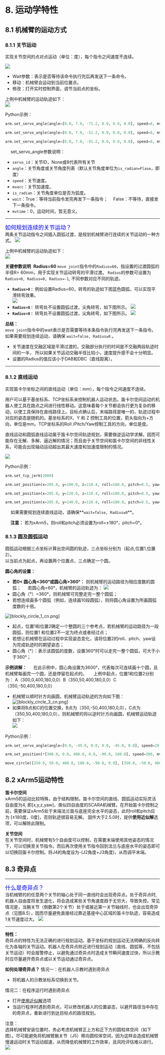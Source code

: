 # 8. 运动学特性

## 8.1 机械臂的运动方式
### 8.1.1 关节运动  
实现关节空间的点对点运动（单位：度），每个指令之间速度不连续。  

![](assets/blockly_joint_1_cn.png)
* Wait参数：表示是否等待该命令执行完后再发送下一条命令。
* 移动：机械臂会运动到当前位置点。
* 修改：打开实时控制界面，调节当前点的坐标。

上例中机械臂的运动轨迹如下：  
![](assets/blockly_joing_2_cn.png)  

Python示例：
~~~python
arm.set_servo_angle(angle=[0.0, 7.0, -71.2, 0.0, 0.0, 0.0], speed=8, mvacc=1145, wait=True)

arm.set_servo_angle(angle=[0.0, 7.0, -51.2, 0.0, 0.0, 0.0], speed=8, mvacc=1145, wait=True)

arm.set_servo_angle(angle=[0.0, 7.0, -91.2, 0.0, 0.0, 0.0], speed=8, mvacc=1145, wait=True)
~~~
&ensp;&ensp; set_servo_angle参数说明：
* `servo_id`：关节ID，None或8代表所有关节
* `angle`：关节角度或关节角度列表（默认关节角度单位为`is_radian=Flase`，即度）
* `speed`：关节速度。
* `mvacc`：关节加速度。
* `is_radian`：关节角度单位是否为弧度。
* `wait`：True：等待当前指令发完再发下一条指令；&ensp;&ensp; False：不等待，直接发下一条指令。
* `mvtime`：0，运动时间，暂无意义。
***
<font color=Blue size=4>如何规划连续的关节运动？</font>  
两条关节运动指令之间插入圆弧过渡，是规划机械臂进行连续的关节运动的一种方式。
![](assets/blockly_joint_3_cn.png) 

上例中机械臂的运动轨迹如下：  
![](assets/blockly_joint_4_cn.png)

**关键参数说明**
 **Radius=60**
`move joint`指令中的`Radius=60`，指设置的过渡圆弧的半径R= 60mm，用于实现关节运动转弯的平滑过渡。
`Radius`的参数可设置为 `Radius>0, Radius=0, Radius=-1`, 不同参数对应不同的轨迹。
* **`Radius>0：`** 例如设置Radius=60，转弯的轨迹如下图蓝色圆弧，可以实现平滑转弯效果。  
![](assets/blockly_joint_5_cn.png)
* **`Radius=0：`** 转弯处不设置圆弧过渡，尖角转弯，如下图所示。
![](assets/blockly_joint_6_cn.png)
* **`Radius<0：`** 转弯处不设置圆弧过渡，尖角转弯，如下图所示。
![](assets/blockly_joint_7_cn.png) 

**总结：**  
`move joint`指令中的wait表示是否需要等待本条指令执行完再发送下一条指令。  
如果需要规划连续运动，请确保 `wait=false, Radius≥0` 。  
* 关节速度在交融区域是平滑过渡的，交融部分执行的时间是不交融两段轨迹时间的一半， 所以如果关节运动交融半径比较小，速度提升感不会十分明显。
* 设置的Radius的值应该小于DAB和DBC（直线距离）。
***
### 8.1.2 直线运动  
实现笛卡尔坐标之间的直线运动（单位：mm），每个指令之间速度不连续。  

用户可以基于基坐标系、TCP坐标系来控制机器人运动状态。笛卡尔空间运动的机器人使工具在路点之间进行线性移动。这意味着每个关节都会执行更为复杂的移动，以使工具保持在直线路径上。目标点确认后，末端路径是唯一的，轨迹过程中对应的姿态是随机的。基坐标系的X、Y 和 Z 控制工具的位置，箭头指向为+方向，单位是mm。TCP坐标系的Roll /Pitch/Yaw控制工具的方向，单位是度。      

直线运动和圆弧直线运动属于笛卡尔空间轨迹规划，需要做逆运动学求解。因而可能存在无解、多解、逼近解的情况；而且由于关节空间和笛卡尔空间的非线性关系，可能会出现轴动运动超出其最大速度和加速度限制的情况。  

![](assets/blockly_linear_1_cn.png)  

Python示例：
~~~python
arm.set_tcp_jerk(2000)

arm.set_position(x=205.0, y=100.0, z=110.4, roll=180.0, pitch=0.5, yaw=0.0, speed=100,  radius=-1.0, wait=True)

arm.set_position(x=205.0, y=120.0, z=110.4, roll=180.0, pitch=0.5, yaw=0.0, speed=100,  radius=-1.0, wait=True)

arm.set_position(x=205.0, y=140.0, z=110.4, roll=180.0, pitch=0.5, yaw=0.0, speed=100,  radius=-1.0, wait=True)
~~~

&ensp;&ensp;  如果需要规划连续直线运动，请确保**`wait=false, Radius≥0`**。

**&ensp;&ensp;  注意：** 若为xArm5，则roll和pitch必须设置为roll=±180°，pitch=0°。

### 8.1.3 圆及圆弧运动
圆弧运动根据三点坐标计算出空间圆的轨迹，三点坐标分别为（起点,位置1,位置2）。  
以当前点为起点，再设置两个位置点，三点确定一个圆。

**圆心角的设置：**
* **若0< 圆心角<360°或圆心角>360°：** 则机械臂的运动路径为相应度数的圆弧；
&ensp;&ensp; 若圆心角=60°，机械臂的运动轨迹为：
![](assets/blockly_circle_cn.png)
* 圆心角（°）=360°，则机械臂可完整走完一整个圆弧；
* 若想连续画多个圆弧（例如，连续画10段圆弧），则将圆心角设置为所画圆弧度数的十倍。

![[blockly_circle_1_cn.png]](assets/blockly_circle_1_cn.png)
* 起点，位置1和位置2确定一个整圆的三个参考点，若机械臂的运动路径为一段圆弧，则位置1 和位置2不一定为终点或者经过点；
* 若想让机械臂在运动过程中实现姿态变化，请将位置2的roll、pitch、yaw设为完成轨迹时的期望姿态；
* 圆心角（°）：表示该圆弧的度数，设置360°时可以走完一整个圆弧，可大于小于360°；

**示例讲解：**
&ensp;&ensp; 在此示例中，圆心角设置为3600°，代表每次可连续画十个圆，且机械臂每画完一个圆，还是停留在起点的。
&ensp;&ensp; 上例中起点，位置1和位置2分别为：
A（300,0,400,180,0,0）B（350,50,400,180,0,0）C（350,-50,400,180,0,0）
* 机械臂以顺时针方向画圆，机械臂运动轨迹的方向如下图：
![[blockly_circle_3_cn.png]](assets/blockly_circle_3_cn.png)
* 如果将B点和C的位置交换，B点为（350,-50,400,180,0,0），C点为（350,50,400,180,0,0），则机械臂的将以逆时针方向画圆，机械臂运动轨迹如下：  
![](assets/blockly_circle_4_cn.png)

Python示例：
~~~python
arm.set_servo_angle(angle=[0.0, -45.0, 0.0, 0.0, -45.0, 0.0], speed=20, mvacc=500, wait=True)        

arm.set_position(*[300.0, 0.0, 400.0, 0.0, -90.0, 180.0], speed=300, mvacc=2000, radius=-1.0, wait=True)  

move_circle([350.0, 50.0, 400.0, 180.0, -90.0, 0.0], [350.0, -50.0, 400.0, 180.0, -90.0, 0.0], 1000.0, speed=300, mvacc=2000, wait=True)
~~~
## 8.2 xArm5运动特性
**笛卡尔空间**  
xArm5的运动比较特殊，由于结构限制，笛卡尔空间的直线、圆弧运动实际灵活自由度为4, 即[x,y,z,yaw]，类似四自由度的SCARA机械臂。在开始笛卡尔控制之前，需要保证xArm5处于末端法兰面与底座完全水平的姿态，此时roll和pitch应为 [±180度，0度]，否则轨迹很容易无解。
固件大于2.5.0时，提供**使用近似解**选项，可以解除此限制。  

**关节空间**  
在关节空间时，机械臂有5个自由度可以控制，在需要末端使用其他姿态的情况下，可以切换至关节指令。而后再次使用关节指令回到法兰与底座水平的姿态即可以切换回笛卡尔控制。将J4的角度设为-(J2角度+J3角度)，从而调平末端。
## 8.3 奇异点
***
<font color=Blue size=4>什么是奇异点？</font>  
当机械臂的的任意两个关节的轴心处于同一直线时会出现奇异点。处于奇异点时,机器人自由度将发生退化，将会造成某些关节角速度趋于无穷大，导致失控。常见情况是，当腕关节（倒数第2个关节）处于或接近第一关节轴线时，也会出现奇异点（见图8.5），因而尽量避免直接经过靠近基座中心区域的笛卡尔轨迹，容易造成1关节速度过大。
![](assets/xarm6_singularity.png)
***

**特性：**  
奇异点的特性为无法正确的进行规划运动。基于坐标的规划运动无法明确的反向转化为各轴的关节运动。机器人在奇异点附近进行规划运动（直线、圆弧等，不包括关节运动）时会报警停止，以避免通过奇异点时造成关节瞬间速度过快，所以示教时应尽量避开奇异点或以关节运动通过奇异点。

**如何处理奇异点？**
情况一：在机器人示教时遇到奇异点
* 将机器人的示教坐标系切换到关节。

情况二：在程序运行时遇到奇异点
* 打开[使用近似解](#书签13：使用近似解)选项
* 当运行程序时遇到奇异点，可以修改机器人的位置姿态，以避开路径当中存在的奇异点，重新进行到达目标点的路径规划。

注意：  
选择机械臂安装位置时，务必考虑机械臂正上方和正下方的圆柱体空间（如下图）。尽可能避免将机械臂腕关节（J5）移向圆柱体空间，因为这样会造成机械臂慢速运动时关节运动超速，从而降低机械臂的工作效率，且风险评估难以进行。
![](assets/singularity_1.png)